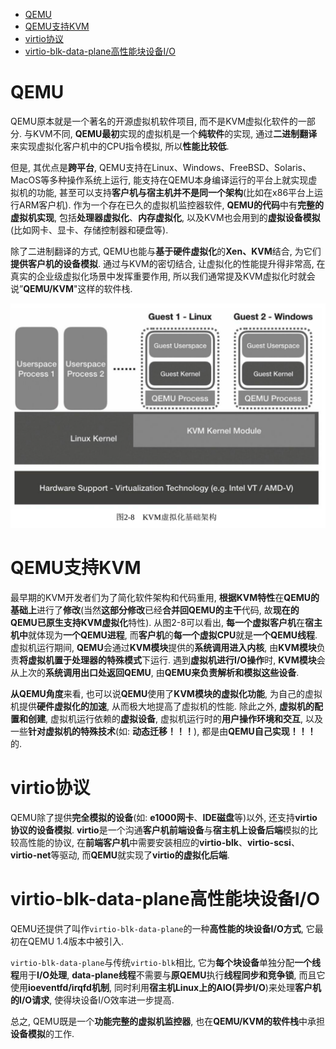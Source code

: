 
<!-- @import "[TOC]" {cmd="toc" depthFrom=1 depthTo=6 orderedList=false} -->

<!-- code_chunk_output -->

- [QEMU](#qemu)
- [QEMU支持KVM](#qemu支持kvm)
- [virtio协议](#virtio协议)
- [virtio-blk-data-plane高性能块设备I/O](#virtio-blk-data-plane高性能块设备io)

<!-- /code_chunk_output -->

# QEMU

QEMU原本就是一个著名的开源虚拟机软件项目, 而不是KVM虚拟化软件的一部分. 与KVM不同, **QEMU最初**实现的虚拟机是一个**纯软件**的实现, 通过**二进制翻译**来实现虚拟化客户机中的CPU指令模拟, 所以**性能比较低**. 

但是, 其优点是**跨平台**, QEMU支持在Linux、Windows、FreeBSD、Solaris、MacOS等多种操作系统上运行, 能支持在QEMU本身编译运行的平台上就实现虚拟机的功能, 甚至可以支持**客户机与宿主机并不是同一个架构**(比如在x86平台上运行ARM客户机). 作为一个存在已久的虚拟机监控器软件, **QEMU的代码**中有**完整的虚拟机实现**, 包括**处理器虚拟化**、**内存虚拟化**, 以及KVM也会用到的**虚拟设备模拟**(比如网卡、显卡、存储控制器和硬盘等). 

除了二进制翻译的方式, QEMU也能与**基于硬件虚拟化**的**Xen、KVM**结合, 为它们**提供客户机的设备模拟**. 通过与KVM的密切结合, 让虚拟化的性能提升得非常高, 在真实的企业级虚拟化场景中发挥重要作用, 所以我们通常提及KVM虚拟化时就会说”**QEMU/KVM**"这样的软件栈. 

![](./images/2019-05-14-21-42-10.png)

# QEMU支持KVM

最早期的KVM开发者们为了简化软件架构和代码重用, **根据KVM特性**在**QEMU的基础上**进行了**修改**(当然**这部分修改**已经**合并回QEMU的主干**代码, 故**现在的QEMU已原生支持KVM虚拟化**特性). 从图2\-8可以看出, **每一个虚拟客户机**在**宿主机中**就体现为**一个QEMU进程**, 而**客户机**的**每一个虚拟CPU**就是**一个QEMU线程**. 虚拟机运行期间, **QEMU**会通过**KVM模块**提供的**系统调用进入内核**, 由**KVM模块**负责**将虚拟机置于处理器的特殊模式**下运行. 遇到**虚拟机进行I/O操作**时, **KVM模块**会从上次的**系统调用出口处返回QEMU**, 由**QEMU来负责解析和模拟这些设备**. 

**从QEMU角度**来看, 也可以说**QEMU**使用了**KVM模块的虚拟化功能**, 为自己的虚拟机提供**硬件虚拟化的加速**, 从而极大地提高了虚拟机的性能. 除此之外, **虚拟机的配置和创建**, 虚拟机运行依赖的**虚拟设备**, 虚拟机运行时的**用户操作环境和交互**, 以及一些**针对虚拟机的特殊技术**(如: **动态迁移！！！**), 都是由**QEMU自己实现！！！** 的. 

# virtio协议

QEMU除了提供**完全模拟的设备**(如: **e1000网卡**、**IDE磁盘**等)以外, 还支持**virtio协议的设备模拟**. **virtio**是一个沟通**客户机前端设备**与**宿主机上设备后端**模拟的比较高性能的协议, 在**前端客户机**中需要安装相应的**virtio\-blk**、**virtio\-scsi**、**virtio\-net**等驱动, 而**QEMU**就实现了**virtio的虚拟化后端**. 

# virtio-blk-data-plane高性能块设备I/O

QEMU还提供了叫作`virtio-blk-data-plane`的一种**高性能的块设备I/O方式**, 它最初在QEMU 1.4版本中被引入. 

`virtio-blk-data-plane`与传统`virtio-blk`相比, 它为**每个块设备**单独分配**一个线程**用于**I/O处理**, **data\-plane线程**不需要与**原QEMU**执行**线程同步和竞争锁**, 而且它使用**ioeventfd/irqfd机制**, 同时利用**宿主机Linux上的AIO(异步I/O**)来处理**客户机的I/O请求**, 使得块设备I/O效率进一步提高. 

总之, QEMU既是一个**功能完整的虚拟机监控器**, 也在**QEMU/KVM的软件栈**中承担**设备模拟**的工作. 